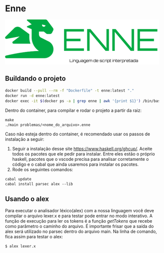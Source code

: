 # Enne

<p align="center">
  <img src="https://github.com/Gaobaofogo/Enne/blob/main/docs/img/enne.png" width="700">
</p>

## Buildando o projeto


```bash
docker build --pull --rm -f "Dockerfile" -t enne:latest "."
docker run -d enne:latest
docker exec -it $(docker ps -a | grep enne | awk '{print $1}') /bin/bash
```

Dentro do container, para compilar e rodar o projeto a partir da raiz:

```
make
./main problemas/<nome_do_arquivo>.enne
```

Caso não esteja dentro do container, é recomendado usar os passos de instalação a seguir:

1. Seguir a instalação desse site https://www.haskell.org/ghcup/. Aceite todos os pacotes que ele pedir para instalar. Entre eles estão o próprio haskell, pacotes que o vscode precisa para analisar corretamente o código e o cabal que ainda usaremos para instalar os pacotes.
2. Rode os seguintes comandos:
```
cabal update
cabal install parsec alex --lib
```

## Usando o alex

Para executar o analisador léxico(alex) com a nossa linguagem você deve compilar o arquivo lexer.x e para testar pode entrar no modo interativo. A função de execução para ler os tokens é a função <i>getTokens</i> que recebe como parâmetro o caminho do arquivo. É importante frisar que a saída do alex será utilizado no parsec dentro do arquivo main. Na linha de comando, fica assim para testar o alex:

```bash
$ alex lexer.x
```

